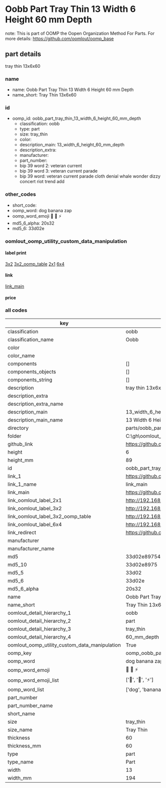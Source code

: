 # Oobb Part Tray Thin 13 Width 6 Height 60 mm Depth  

note: This is part of OOMP the Oopen Organization Method For Parts. For more details: https://github.com/oomlout/oomp_base

##  part details
  



tray thin 13x6x60



### name
* name: Oobb Part Tray Thin 13 Width 6 Height 60 mm Depth
* name_short: Tray Thin 13x6x60 
### id
* oomp_id: oobb_part_tray_thin_13_width_6_height_60_mm_depth
  * classification: oobb
  * type: part
  * size: tray_thin
  * color: 
  * description_main: 13_width_6_height_60_mm_depth
  * description_extra: 
  * manufacturer: 
  * part_number: 
  * bip 39 word 2: veteran current
  * bip 39 word 3: veteran current parade
  * bip 39 word: veteran current parade cloth denial whale wonder dizzy concert riot trend add

### other_codes
* short_code: 
* oomp_word: dog banana zap
* oomp_word_emoji :dog: :banana: :zap:
* md5_6_alpha: 20s32
* md5_6: 33d02e






### oomlout_oomp_utility_custom_data_manipulation
#### label print
[3x2](http://192.168.1.245:1112/?label=oomp%2020s32)
[3x2_oomp_table](http://192.168.1.108:1112/?label=oomp%2020s32)
[2x1](http://192.168.1.242:1112/?label=oomp%2020s32)
[6x4](http://192.168.1.55:1112/?label=oomp%2020s32)    

#### link

[link_main](https://github.com/oomlout/oomlout_oobb_version_4_generated_parts/tree/main/navigation_oomp/oobb/part/tray_thin/13_width_6_height_60_mm_depth/part)                              

#### price







### all codes 
| key | value |  
| --- | --- |  
| classification | oobb |  
| classification_name | Oobb |  
| color |  |  
| color_name |  |  
| components | [] |  
| components_objects | [] |  
| components_string | [] |  
| description | tray thin 13x6x60 |  
| description_extra |  |  
| description_extra_name |  |  
| description_main | 13_width_6_height_60_mm_depth |  
| description_main_name | 13 Width 6 Height 60 mm Depth |  
| directory | parts/oobb_part_tray_thin_13_width_6_height_60_mm_depth |  
| folder | C:\gh\oomlout_oobb_version_4_generated_parts\parts\oobb_part_tray_thin_13_width_6_height_60_mm_depth |  
| github_link | https://github.com/oomlout/oomlout_oomp_part_src/tree/main/parts/oobb_part_tray_thin_13_width_6_height_60_mm_depth |  
| height | 6 |  
| height_mm | 89 |  
| id | oobb_part_tray_thin_13_width_6_height_60_mm_depth |  
| link_1 | https://github.com/oomlout/oomlout_oobb_version_4_generated_parts/tree/main/navigation_oomp/oobb/part/tray_thin/13_width_6_height_60_mm_depth/part |  
| link_1_name | link_main |  
| link_main | https://github.com/oomlout/oomlout_oobb_version_4_generated_parts/tree/main/navigation_oomp/oobb/part/tray_thin/13_width_6_height_60_mm_depth/part |  
| link_oomlout_label_2x1 | http://192.168.1.242:1112/?label=oomp%2020s32 |  
| link_oomlout_label_3x2 | http://192.168.1.245:1112/?label=oomp%2020s32 |  
| link_oomlout_label_3x2_oomp_table | http://192.168.1.108:1112/?label=oomp%2020s32 |  
| link_oomlout_label_6x4 | http://192.168.1.55:1112/?label=oomp%2020s32 |  
| link_redirect | https://github.com/oomlout/oomlout_oobb_version_4_generated_parts/tree/main/parts/oobb_tray_thin_13_06_60 |  
| manufacturer |  |  
| manufacturer_name |  |  
| md5 | 33d02e8975403fa3e69d32bd400d8799 |  
| md5_10 | 33d02e8975 |  
| md5_5 | 33d02 |  
| md5_6 | 33d02e |  
| md5_6_alpha | 20s32 |  
| name | Oobb Part Tray Thin 13 Width 6 Height 60 mm Depth |  
| name_short | Tray Thin 13x6x60  |  
| oomlout_detail_hierarchy_1 | oobb |  
| oomlout_detail_hierarchy_2 | part |  
| oomlout_detail_hierarchy_3 | tray_thin |  
| oomlout_detail_hierarchy_4 | 60_mm_depth |  
| oomlout_oomp_utility_custom_data_manipulation | True |  
| oomp_key | oomp_oobb_part_tray_thin_13_width_6_height_60_mm_depth |  
| oomp_word | dog banana zap |  
| oomp_word_emoji | :dog: :banana: :zap: |  
| oomp_word_emoji_list | [':dog:', ':banana:', ':zap:'] |  
| oomp_word_list | ['dog', 'banana', 'zap'] |  
| part_number |  |  
| part_number_name |  |  
| short_name |  |  
| size | tray_thin |  
| size_name | Tray Thin |  
| thickness | 60 |  
| thickness_mm | 60 |  
| type | part |  
| type_name | Part |  
| width | 13 |  
| width_mm | 194 |  

